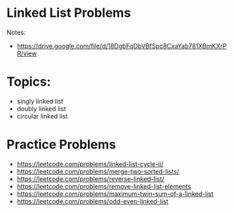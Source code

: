 # Linked List Problems

Notes:

- https://drive.google.com/file/d/18DgbFqDbVBfSpc8CxaYab781XBmKXrPR/view

# Topics:

- singly linked list
- doubly linked list
- circular linked list

# Practice Problems

- https://leetcode.com/problems/linked-list-cycle-ii/
- https://leetcode.com/problems/merge-two-sorted-lists/
- https://leetcode.com/problems/reverse-linked-list/
- https://leetcode.com/problems/remove-linked-list-elements
- https://leetcode.com/problems/maximum-twin-sum-of-a-linked-list
- https://leetcode.com/problems/odd-even-linked-list

